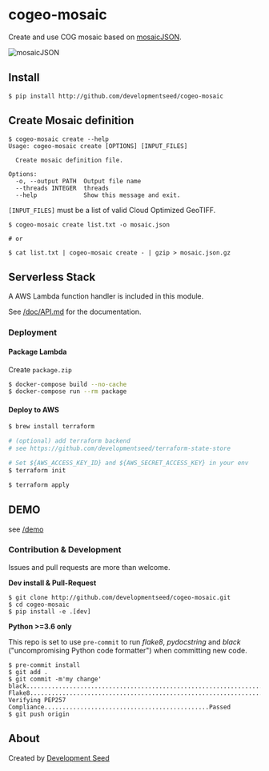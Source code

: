 # cogeo-mosaic

Create and use COG mosaic based on [mosaicJSON](https://github.com/developmentseed/mosaicjson-spec).

![mosaicJSON](https://user-images.githubusercontent.com/10407788/57888417-1fc75100-7800-11e9-93a3-b54d06fb4cd2.png)

## Install
```
$ pip install http://github.com/developmentseed/cogeo-mosaic
```

## Create Mosaic definition
```
$ cogeo-mosaic create --help
Usage: cogeo-mosaic create [OPTIONS] [INPUT_FILES]

  Create mosaic definition file.

Options:
  -o, --output PATH  Output file name
  --threads INTEGER  threads
  --help             Show this message and exit.
 ```

`[INPUT_FILES]` must be a list of valid Cloud Optimized GeoTIFF.

```
$ cogeo-mosaic create list.txt -o mosaic.json

# or 

$ cat list.txt | cogeo-mosaic create - | gzip > mosaic.json.gz
```

## Serverless Stack

A AWS Lambda function handler is included in this module.

See [/doc/API.md](/doc/API.md) for the documentation. 


### Deployment

#### Package Lambda

Create `package.zip`

```bash
$ docker-compose build --no-cache
$ docker-compose run --rm package
```

#### Deploy to AWS


```bash
$ brew install terraform

# (optional) add terraform backend
# see https://github.com/developmentseed/terraform-state-store

# Set ${AWS_ACCESS_KEY_ID} and ${AWS_SECRET_ACCESS_KEY} in your env
$ terraform init

$ terraform apply
```

## DEMO

see [/demo](/demo)


### Contribution & Development

Issues and pull requests are more than welcome.

**Dev install & Pull-Request**

```
$ git clone http://github.com/developmentseed/cogeo-mosaic.git
$ cd cogeo-mosaic
$ pip install -e .[dev]
```


**Python >=3.6 only**

This repo is set to use `pre-commit` to run *flake8*, *pydocstring* and *black* ("uncompromising Python code formatter") when committing new code.

```
$ pre-commit install
$ git add .
$ git commit -m'my change'
black....................................................................Passed
Flake8...................................................................Passed
Verifying PEP257 Compliance..............................................Passed
$ git push origin
```


## About
Created by [Development Seed](<http://developmentseed.org>)
